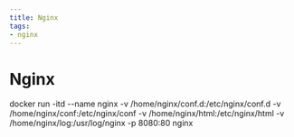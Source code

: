 ```yaml
---
title: Nginx
tags: 
- nginx
---
```

# Nginx 

docker run -itd   --name nginx \-v /home/nginx/conf.d:/etc/nginx/conf.d  -v /home/nginx/conf:/etc/nginx/conf   -v /home/nginx/html:/etc/nginx/html \-v  /home/nginx/log:/usr/log/nginx \-p 8080:80  nginx

